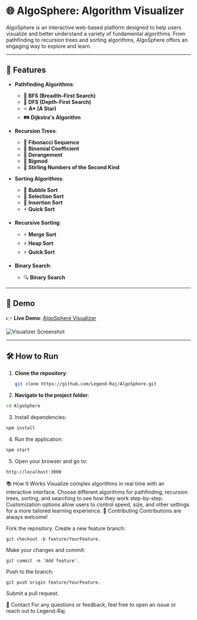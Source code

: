 # 🌐 AlgoSphere: Algorithm Visualizer

AlgoSphere is an interactive web-based platform designed to help users visualize and better understand a variety of fundamental algorithms. From pathfinding to recursion trees and sorting algorithms, AlgoSphere offers an engaging way to explore and learn.

---

## 🚀 Features

- **Pathfinding Algorithms**:
  - 🧭 **BFS (Breadth-First Search)**
  - 🧭 **DFS (Depth-First Search)**
  - ⭐ **A\* (A Star)**
  - 🛤️ **Dijkstra's Algorithm**

- **Recursion Trees**:
  - 🌳 **Fibonacci Sequence**
  - 🌳 **Binomial Coefficient**
  - 🌳 **Derangement**
  - 🌳 **Bigmod**
  - 🌳 **Stirling Numbers of the Second Kind**

- **Sorting Algorithms**:
  - 🔄 **Bubble Sort**
  - 🔄 **Selection Sort**
  - 🔄 **Insertion Sort**
  - ⚡ **Quick Sort**

- **Recursive Sorting**:
  - ⚡ **Merge Sort**
  - ⚡ **Heap Sort**
  - ⚡ **Quick Sort**

- **Binary Search**:
  - 🔍 **Binary Search**

---

## 🌟 Demo

👉 **Live Demo**: [AlgoSphere Visualizer](https://algo.piyushraj.tech/)

![Visualizer Screenshot](https://github.com/user-attachments/assets/4b277170-55d3-4abf-918e-78115c4f4175)

---

## 🛠️ How to Run

1. **Clone the repository**:

   ```bash
   git clone https://github.com/Legend-Raj/AlgoSphere.git
   ```

2. **Navigate to the project folder**:

```bash
cd AlgoSphere
```
3. Install dependencies:

```bash
npm install
```
4. Run the application:

```bash
npm start
```
5. Open your browser and go to:

```bash
http://localhost:3000
```
📚 How It Works
Visualize complex algorithms in real time with an interactive interface.
Choose different algorithms for pathfinding, recursion trees, sorting, and searching to see how they work step-by-step.
Customization options allow users to control speed, size, and other settings for a more tailored learning experience.
🤝 Contributing
Contributions are always welcome!

Fork the repository.
Create a new feature branch:
```
git checkout -b feature/YourFeature.
```
Make your changes and commit:
```
git commit -m 'Add feature'.
```
Push to the branch:
```
git push origin feature/YourFeature.
```
Submit a pull request.


📧 Contact
For any questions or feedback, feel free to open an issue or reach out to Legend-Raj.
   

